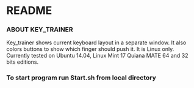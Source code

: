 # README #

### ABOUT KEY_TRAINER ###

 Key_trainer shows current keyboard layout in a separate window. It also colors buttons to show which finger should push it.
It is Linux only. Currently tested on Ubuntu 14.04, Linux Mint 17 Quiana MATE 64 and 32 bits editions.

### To start program run Start.sh from local directory ####
